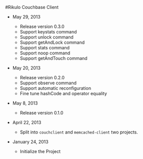 #Rikulo Couchbase Client

* May 29, 2013
  * Release version 0.3.0
  * Support keystats command
  * Support unlock command
  * Support getAndLock command
  * Support stats command
  * Support noop command
  * Support getAndTouch command

* May 20, 2013
  * Release version 0.2.0 
  * Support observe command
  * Support automatic reconfiguration
  * Fine tune hashCode and operator equality
  
* May 8, 2013
  * Release version 0.1.0
  
* April 22, 2013
  * Split into `couchclient` and `memcached-client` two projects.
  
* January 24, 2013
  * Initialize the Project

